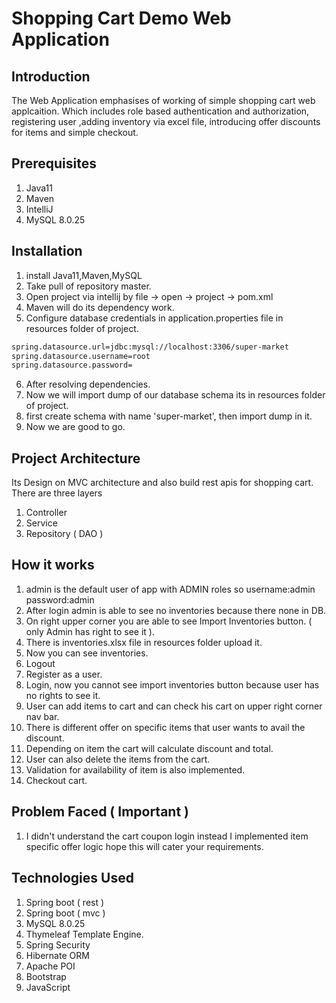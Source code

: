 # Shopping Cart Demo Web Application

## Introduction
The Web Application emphasises of working of simple shopping cart web applcaition. Which includes role based authentication and authorization, registering user
,adding inventory via excel file, introducing offer discounts for items and simple checkout.

## Prerequisites

1. Java11
2. Maven
3. IntelliJ
4. MySQL 8.0.25

## Installation

1. install Java11,Maven,MySQL
2. Take pull of repository master.
3. Open project via intellij by file -> open -> project -> pom.xml
4. Maven will do its dependency work.
5. Configure database credentials in application.properties file in resources folder of project.
```bash
spring.datasource.url=jdbc:mysql://localhost:3306/super-market
spring.datasource.username=root
spring.datasource.password=
```

6. After resolving dependencies.
7. Now we will import dump of our database schema its in resources folder of project.
8. first create schema with name 'super-market', then import dump in it.
9. Now we are good to go.

## Project Architecture

Its Design on MVC architecture and also build rest apis for shopping cart. There are three layers
1. Controller
2. Service
3. Repository ( DAO )

## How it works 

1. admin is the default user of app with ADMIN roles so username:admin password:admin
2. After login admin is able to see no inventories because there none in DB.
3. On right upper corner you are able to see Import Inventories button. ( only Admin has right to see it ).
4. There is inventories.xlsx file in resources folder upload it.
5. Now you can see inventories.
6. Logout
7. Register as a user.
8. Login, now you cannot see import inventories button because user has no rights to see it.
9. User can add items to cart and can check his cart on upper right corner nav bar.
10. There is different offer on specific items that user wants to avail the discount.
11. Depending on item the cart will calculate discount and total.
12. User can also delete the items from the cart.
13. Validation for availability of item is also implemented.
14. Checkout cart.

## Problem Faced ( Important )

1. I didn't understand the cart coupon login instead I implemented item specific offer logic hope this will cater your requirements.

## Technologies Used

1. Spring boot ( rest )
2. Spring boot ( mvc )
3. MySQL 8.0.25
4. Thymeleaf Template Engine.
5. Spring Security
6. Hibernate ORM
7. Apache POI
8. Bootstrap
9. JavaScript
